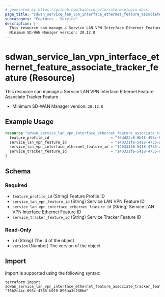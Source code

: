 ```yaml
---
# generated by https://github.com/hashicorp/terraform-plugin-docs
page_title: "sdwan_service_lan_vpn_interface_ethernet_feature_associate_tracker_feature Resource - terraform-provider-sdwan"
subcategory: "Features - Service"
description: |-
  This resource can manage a Service LAN VPN Interface Ethernet Feature Associate Tracker Feature .
  Minimum SD-WAN Manager version: 20.12.0
---
```


# sdwan_service_lan_vpn_interface_ethernet_feature_associate_tracker_feature (Resource)

This resource can manage a Service LAN VPN Interface Ethernet Feature Associate Tracker Feature .
  - Minimum SD-WAN Manager version: `20.12.0`

## Example Usage

```terraform
resource "sdwan_service_lan_vpn_interface_ethernet_feature_associate_tracker_feature" "example" {
  feature_profile_id                            = "f6dd22c8-0b4f-496c-9a0b-6813d1f8b8ac"
  service_lan_vpn_feature_id                    = "140331f6-5418-4755-a059-13c77eb96037"
  service_lan_vpn_interface_ethernet_feature_id = "140331f6-5418-4755-a059-13c77eb96037"
  service_tracker_feature_id                    = "140331f6-5418-4755-a059-13c77eb96037"
}
```

<!-- schema generated by tfplugindocs -->
## Schema

### Required

- `feature_profile_id` (String) Feature Profile ID
- `service_lan_vpn_feature_id` (String) Service LAN VPN Feature ID
- `service_lan_vpn_interface_ethernet_feature_id` (String) Service LAN VPN Interface Ethernet Feature ID
- `service_tracker_feature_id` (String) Service Tracker Feature ID

### Read-Only

- `id` (String) The id of the object
- `version` (Number) The version of the object

## Import

Import is supported using the following syntax:

```shell
terraform import sdwan_service_lan_vpn_interface_ethernet_feature_associate_tracker_feature.example "f6b2c44c-693c-4763-b010-895aa3d236bd"
```
